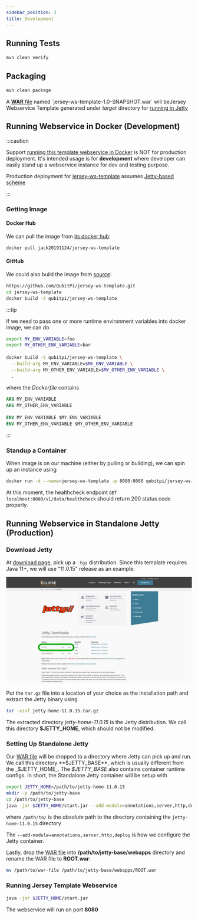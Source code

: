 ```yaml
---
sidebar_position: 3
title: Development
---
```


Running Tests
-------------

```bash
mvn clean verify
```

Packaging
---------

```bash
mvn clean package
```

A [**WAR** file](https://en.wikipedia.org/wiki/WAR_(file_format)) named `jersey-ws-template-1.0-SNAPSHOT.war` will
beJersey Webservice Template generated under _target_ directory for [running in Jetty](#running-in-standalone-jetty)

Running Webservice in Docker (Development)
------------------------------------------

:::caution

Support [running this template webservice in Docker][jersey-ws-template Dockerfile] is NOT for production deployment.
It's intended usage is for **development** where developer can easily stand up a webservice instance for dev and
testing purpose.

Production deployment for [jersey-ws-template][jersey-ws-template] assumes
[Jetty-based scheme](#running-webservice-in-standalone-jetty-production)

:::

### Getting Image

#### Docker Hub

We can pull the image from [its docker hub][docker hub]:

```bash
docker pull jack20191124/jersey-ws-template
```

#### GitHub

We could also build the image from [source][jersey-ws-template Dockerfile]:

```bash
https://github.com/QubitPi/jersey-ws-template.git
cd jersey-ws-template
docker build -t qubitpi/jersey-ws-template
```

:::tip

If we need to pass one or more runtime environment variables into docker image, we can do

```bash
export MY_ENV_VARIABLE=foo
export MY_OTHER_ENV_VARIABLE=bar

docker build -t qubitpi/jersey-ws-template \
  --build-arg MY_ENV_VARIABLE=$MY_ENV_VARIABLE \
  --build-arg MY_OTHER_ENV_VARIABLE=$MY_OTHER_ENV_VARIABLE \
  .
```

where the _Dockerfile_ contains

```dockerfile
ARG MY_ENV_VARIABLE
ARG MY_OTHER_ENV_VARIABLE

ENV MY_ENV_VARIABLE $MY_ENV_VARIABLE
ENV MY_OTHER_ENV_VARIABLE $MY_OTHER_ENV_VARIABLE
```

:::

### Standup a Container

When image is on our machine (either by pulling or building), we can spin up an instance using

```bash
docker run -d --name=jersey-ws-template -p 8080:8080 qubitpi/jersey-ws-template
```

At this moment, the healthcheck endpoint `GET localhost:8080/v1/data/healthcheck` should return 200 status code
properly.

Running Webservice in Standalone Jetty (Production)
---------------------------------------------------

### Download Jetty

At [download page](https://www.eclipse.org/jetty/download.php), pick up a `.tgz` distribution. Since this template
requires Java 11+, we will use "11.0.15" release as an example:

![Error loading download-jetty.png](./img/download-jetty.png)

Put the `tar.gz` file into a location of your choice as the installation path and extract the Jetty binary using

```bash
tar -xzvf jetty-home-11.0.15.tar.gz
```

The extracted directory *jetty-home-11.0.15* is the Jetty distribution. We call this directory **$JETTY_HOME**, which
should not be modified.

### Setting Up Standalone Jetty

Our [WAR file](#packaging) will be dropped to a directory where Jetty can pick up and run. We call this directory
**$JETTY_BASE**, which is usually different from the _$JETTY_HOME_. The _$JETTY_BASE_ also contains container runtime
configs. In short, the Standalone Jetty container will be setup with

```bash
export JETTY_HOME=/path/to/jetty-home-11.0.15
mkdir -p /path/to/jetty-base
cd /path/to/jetty-base
java -jar $JETTY_HOME/start.jar --add-module=annotations,server,http,deploy
```

where `/path/to/` is the _absolute_ path to the directory containing the `jetty-home-11.0.15` directory

The `--add-module=annotations,server,http,deploy` is how we configure the Jetty container.

Lastly, drop the [WAR file](#packaging) into **/path/to/jetty-base/webapps** directory and rename the WAR file to
**ROOT.war**:

```bash
mv /path/to/war-file /path/to/jetty-base/webapps/ROOT.war
```

### Running Jersey Template Webservice

```bash
java -jar $JETTY_HOME/start.jar
```

The webservice will run on port **8080**

[docker hub]: https://hub.docker.com/r/jack20191124/jersey-ws-template/

[jersey-ws-template]: https://github.com/QubitPi/jersey-ws-template
[jersey-ws-template Dockerfile]: https://github.com/QubitPi/jersey-ws-template/blob/master/Dockerfile
